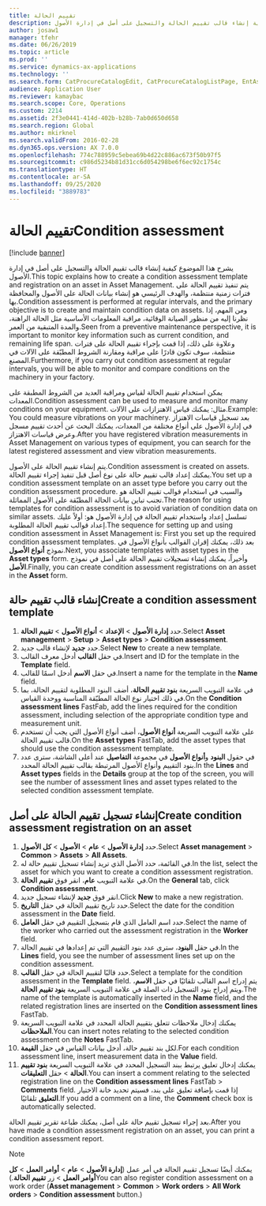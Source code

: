 ```yaml
---
title: تقييم الحالة
description: يشرح هذا الموضوع كيفية إنشاء قالب تقييم الحالة والتسجيل على أصل في إدارة الأصول.
author: josaw1
manager: tfehr
ms.date: 06/26/2019
ms.topic: article
ms.prod: ''
ms.service: dynamics-ax-applications
ms.technology: ''
ms.search.form: CatProcureCatalogEdit, CatProcureCatalogListPage, EntAssetObjectCondition, EntAssetConditionTemplate
audience: Application User
ms.reviewer: kamaybac
ms.search.scope: Core, Operations
ms.custom: 2214
ms.assetid: 2f3e0441-414d-402b-b28b-7ab0d650d658
ms.search.region: Global
ms.author: mkirknel
ms.search.validFrom: 2016-02-28
ms.dyn365.ops.version: AX 7.0.0
ms.openlocfilehash: 774c788959c5ebea69b4d22c886ac673f50b97f5
ms.sourcegitcommit: c986d5234b81d31cc6d054298be6f6ec92c1754c
ms.translationtype: HT
ms.contentlocale: ar-SA
ms.lasthandoff: 09/25/2020
ms.locfileid: "3889783"
---
```

# <a name="condition-assessment"></a><span data-ttu-id="11bbf-103">تقييم الحالة</span><span class="sxs-lookup"><span data-stu-id="11bbf-103">Condition assessment</span></span>

[!include [banner](../../includes/banner.md)]

 

<span data-ttu-id="11bbf-104">يشرح هذا الموضوع كيفية إنشاء قالب تقييم الحالة والتسجيل على أصل في إدارة الأصول.</span><span class="sxs-lookup"><span data-stu-id="11bbf-104">This topic explains how to create a condition assessment template and registration on an asset in Asset Management.</span></span> <span data-ttu-id="11bbf-105">يتم تنفيذ تقييم الحالة على فترات زمنية منتظمة، والهدف الرئيسي هو إنشاء بيانات الحالة على الأصول والمحافظة بها.</span><span class="sxs-lookup"><span data-stu-id="11bbf-105">Condition assessment is performed at regular intervals, and the primary objective is to create and maintain condition data on assets.</span></span> <span data-ttu-id="11bbf-106">ومن المهم، إذا نظرنا إليه من منظور الصيانة الوقائية، مراقبة المعلومات الأساسية مثل الحالة الراهنة، والمدة المتبقية من العمر.</span><span class="sxs-lookup"><span data-stu-id="11bbf-106">Seen from a preventive maintenance perspective, it is important to monitor key information such as current condition, and remaining life span.</span></span> <span data-ttu-id="11bbf-107">وعلاوة على ذلك، إذا قمت بإجراء تقييم الحالة على فترات منتظمة، سوف تكون قادرًا على مراقبة ومقارنة الشروط المطبّقة على الآلات في المصنع.</span><span class="sxs-lookup"><span data-stu-id="11bbf-107">Furthermore, if you carry out condition assessment at regular intervals, you will be able to monitor and compare conditions on the machinery in your factory.</span></span>

<span data-ttu-id="11bbf-108">يمكن استخدام تقييم الحالة لقياس ومراقبة العديد من الشروط المطبقة على المعدات.</span><span class="sxs-lookup"><span data-stu-id="11bbf-108">Condition assessment can be used to measure and monitor many conditions on your equipment.</span></span> <span data-ttu-id="11bbf-109">مثال: يمكنك قياس الاهتزازات على الآلات.</span><span class="sxs-lookup"><span data-stu-id="11bbf-109">Example: You could measure vibrations on your machinery.</span></span> <span data-ttu-id="11bbf-110">بعد تسجيل قياسات الاهتزاز في إدارة الأصول على أنواع مختلفة من المعدات، يمكنك البحث عن أحدث تقييم مسجل وعرض قياسات الاهتزاز.</span><span class="sxs-lookup"><span data-stu-id="11bbf-110">After you have registered vibration measurements in Asset Management on various types of equipment, you can search for the latest registered assessment and view vibration measurements.</span></span>

<span data-ttu-id="11bbf-111">يتم إنشاء تقييم الحالة على الأصول.</span><span class="sxs-lookup"><span data-stu-id="11bbf-111">Condition assessment is created on assets.</span></span> <span data-ttu-id="11bbf-112">يمكنك إعداد قالب تقييم حالة على نوع أصل قبل تنفيذ إجراء تقييم الحالة.</span><span class="sxs-lookup"><span data-stu-id="11bbf-112">You set up a condition assessment template on an asset type before you carry out the condition assessment procedure.</span></span> <span data-ttu-id="11bbf-113">والسبب في استخدام قوالب تقييم الحالة هو تجنب تباين بيانات الحالة المطبّقة على الأصول المماثلة.</span><span class="sxs-lookup"><span data-stu-id="11bbf-113">The reason for using templates for condition assessment is to avoid variation of condition data on similar assets.</span></span> <span data-ttu-id="11bbf-114">تسلسل إعداد واستخدام تقييم الحالة في إدارة الأصول هو: أولاً عليك إعداد قوالب تقييم الحالة المطلوبة.</span><span class="sxs-lookup"><span data-stu-id="11bbf-114">The sequence for setting up and using condition assessment in Asset Management is: First you set up the required condition assessment templates.</span></span> <span data-ttu-id="11bbf-115">بعد ذلك، يمكنك إقران القوالب بأنواع الأصول في نموذج **أنواع الأصول**.</span><span class="sxs-lookup"><span data-stu-id="11bbf-115">Next, you associate templates with asset types in the **Asset types** form.</span></span> <span data-ttu-id="11bbf-116">وأخيراً، يمكنك إنشاء تسجيلات تقييم الحالة على أصل في نموذج **الأصل**.</span><span class="sxs-lookup"><span data-stu-id="11bbf-116">Finally, you can create condition assessment registrations on an asset in the **Asset** form.</span></span>

## <a name="create-a-condition-assessment-template"></a><span data-ttu-id="11bbf-117">إنشاء قالب تقييم حالة</span><span class="sxs-lookup"><span data-stu-id="11bbf-117">Create a condition assessment template</span></span>

1. <span data-ttu-id="11bbf-118">حدد **إدارة الأصول** > **الإعداد** > **أنواع الأصول** > **تقييم الحالة**.</span><span class="sxs-lookup"><span data-stu-id="11bbf-118">Select **Asset management** > **Setup** > **Asset types** > **Condition assessment**.</span></span>
2. <span data-ttu-id="11bbf-119">حدد **جديد** لإنشاء قالب جديد.</span><span class="sxs-lookup"><span data-stu-id="11bbf-119">Select **New** to create a new template.</span></span>
3. <span data-ttu-id="11bbf-120">في حقل **القالب** أدخل معرف القالب.</span><span class="sxs-lookup"><span data-stu-id="11bbf-120">Insert and ID for the template in the **Template** field.</span></span>
4. <span data-ttu-id="11bbf-121">في حقل **الاسم** أدخل اسمًا للقالب.</span><span class="sxs-lookup"><span data-stu-id="11bbf-121">Insert a name for the template in the **Name** field.</span></span>
5. <span data-ttu-id="11bbf-122">في علامة التبويب السريعة **بنود تقييم الحالة**، أضف البنود المطلوبة لتقييم الحالة، بما في ذلك اختيار نوع الحالة المطبّقة المناسبة ووحدة القياس.</span><span class="sxs-lookup"><span data-stu-id="11bbf-122">On the **Condition assessment lines** FastFab, add the lines required for the condition assessment, including selection of the appropriate condition type and measurement unit.</span></span>
6. <span data-ttu-id="11bbf-123">على علامة التبويب السريعة **أنواع الأصول**، أضف أنواع الأصول التي يجب أن تستخدم قالب تقييم الحالة.</span><span class="sxs-lookup"><span data-stu-id="11bbf-123">On the **Asset types** FastTab, add the asset types that should use the condition assessment template.</span></span>
7. <span data-ttu-id="11bbf-124">في حقول **البنود** و**أنواع الأصول** في مجموعة **التفاصيل** عند أعلى الشاشة، سترى عدد بنود التقييم وأنواع الأصول المرتبطة بقالب تقييم الحالة المحدد.</span><span class="sxs-lookup"><span data-stu-id="11bbf-124">In the **Lines** and **Asset types** fields in the **Details** group at the top of the screen, you will see the number of assessment lines and asset types related to the selected condition assessment template.</span></span>


## <a name="create-condition-assessment-registration-on-an-asset"></a><span data-ttu-id="11bbf-125">إنشاء تسجيل تقييم الحالة على أصل</span><span class="sxs-lookup"><span data-stu-id="11bbf-125">Create condition assessment registration on an asset</span></span>

1. <span data-ttu-id="11bbf-126">حدد **إدارة الأصول** > **عام** > **الأصول** > **كل الأصول**.</span><span class="sxs-lookup"><span data-stu-id="11bbf-126">Select **Asset management** > **Common** > **Assets** > **All Assets**.</span></span>
2. <span data-ttu-id="11bbf-127">في القائمة، حدد الأصل الذي تريد إنشاء تسجيل تقييم حالة له.</span><span class="sxs-lookup"><span data-stu-id="11bbf-127">In the list, select the asset for which you want to create a condition assessment registration.</span></span>
3. <span data-ttu-id="11bbf-128">في علامة التبويب **عام**، انقر فوق **تقييم الحالة**.</span><span class="sxs-lookup"><span data-stu-id="11bbf-128">On the **General** tab, click **Condition assessment**.</span></span>
4. <span data-ttu-id="11bbf-129">انقر فوق **جديد** لإنشاء تسجيل جديد.</span><span class="sxs-lookup"><span data-stu-id="11bbf-129">Click **New** to make a new registration.</span></span>
5. <span data-ttu-id="11bbf-130">حدد تاريخ تقييم الحالة في حقل **التاريخ**.</span><span class="sxs-lookup"><span data-stu-id="11bbf-130">Select the date for the condition assessment in the **Date** field.</span></span>
6. <span data-ttu-id="11bbf-131">حدد اسم العامل الذي قام بتسجيل التقييم في حقل **العامل**.</span><span class="sxs-lookup"><span data-stu-id="11bbf-131">Select the name of the worker who carried out the assessment registration in the **Worker** field.</span></span>
7. <span data-ttu-id="11bbf-132">في حقل **البنود**، سترى عدد بنود التقييم التي تم إعدادها في تقييم الحالة.</span><span class="sxs-lookup"><span data-stu-id="11bbf-132">In the **Lines** field, you see the number of assessment lines set up on the condition assessment.</span></span>
8. <span data-ttu-id="11bbf-133">حدد قالبًا لتقييم الحالة في حقل **القالب**.</span><span class="sxs-lookup"><span data-stu-id="11bbf-133">Select a template for the condition assessment in the **Template** field.</span></span> <span data-ttu-id="11bbf-134">يتم إدراج اسم القالب تلقائيًا في حقل **الاسم**، ويتم إدراج بنود التسجيل ذات الصلة في علامة التبويب السريعة **بنود تقييم الحالة**.</span><span class="sxs-lookup"><span data-stu-id="11bbf-134">The name of the template is automatically inserted in the **Name** field, and the related registration lines are inserted on the **Condition assessment lines** FastTab.</span></span>
9. <span data-ttu-id="11bbf-135">يمكنك إدخال ملاحظات تتعلق بتقييم الحالة المحدد في علامة التبويب السريعة **الملاحظات**.</span><span class="sxs-lookup"><span data-stu-id="11bbf-135">You can insert notes relating to the selected condition assessment on the **Notes** FastTab.</span></span>
10. <span data-ttu-id="11bbf-136">لكل بند تقييم حالة، أدخل بيانات القياس في حقل **القيمة**.</span><span class="sxs-lookup"><span data-stu-id="11bbf-136">For each condition assessment line, insert measurement data in the **Value** field.</span></span>
11. <span data-ttu-id="11bbf-137">يمكنك إدخال تعليق يرتبط ببند التسجيل المحدد في علامة التبويب السريعة **بنود تقييم الحالة** > حقل **التعليقات**.</span><span class="sxs-lookup"><span data-stu-id="11bbf-137">You can insert a comment relating to the selected registration line on the **Condition assessment lines** FastTab > **Comments** field.</span></span> <span data-ttu-id="11bbf-138">إذا قمت بإضافة تعليق على بند، فسيتم تحديد خانة الاختيار **التعليق** تلقائيًا.</span><span class="sxs-lookup"><span data-stu-id="11bbf-138">If you add a comment on a line, the **Comment** check box is automatically selected.</span></span>

<span data-ttu-id="11bbf-139">بعد إجراء تسجيل تقييم حالة على أصل، يمكنك طباعة تقرير تقييم الحالة.</span><span class="sxs-lookup"><span data-stu-id="11bbf-139">After you have made a condition assessment registration on an asset, you can print a condition assessment report.</span></span>

>[!NOTE]
><span data-ttu-id="11bbf-140">يمكنك أيضًا تسجيل تقييم الحالة في أمر عمل (**إدارة الأصول** > **عام** > **أوامر العمل** > **كل أوامر العمل** >  زر **تقييم الحالة**.)</span><span class="sxs-lookup"><span data-stu-id="11bbf-140">You can also register condition assessment on a work order (**Asset management** > **Common** > **Work orders** > **All Work orders** > **Condition assessment** button.)</span></span>
